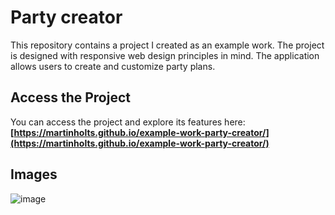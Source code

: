 # Party creator

This repository contains a project I created as an example work. The project is designed with responsive web design principles in mind. The application allows users to create and customize party plans.

## Access the Project

You can access the project and explore its features here: **[https://martinholts.github.io/example-work-party-creator/](https://martinholts.github.io/example-work-party-creator/)**

## Images

![image](https://github.com/MartinHolts/example-work-party-creator/assets/16961661/c5d37ede-5869-4a97-90e3-57194cbdef5f)
 

